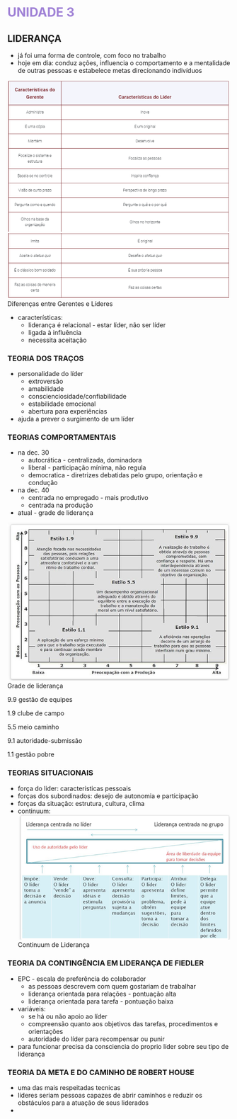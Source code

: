 # <span style="color:#A082D6">**UNIDADE 3**</span>

## LIDERANÇA

- já foi uma forma de controle, com foco no trabalho
- hoje em dia: conduz ações, influencia o comportamento e a mentalidade de outras pessoas e estabelece metas direcionando indivíduos


![](./assets/lideres1.png)
![](./assets/lideres2.png)
<fig>Diferenças entre Gerentes e Líderes</fig>

- características:
    - liderança é relacional - estar líder, não ser líder
    - ligada à influência
    - necessita aceitação

### TEORIA DOS TRAÇOS

- personalidade do líder
    - extroversão
    - amabilidade
    - conscienciosidade/confiabilidade
    - estabilidade emocional
    - abertura para experiências
- ajuda a prever o surgimento de um líder

### TEORIAS COMPORTAMENTAIS

- na dec. 30
    - autocrática - centralizada, dominadora
    - liberal - participação mínima, não regula
    - democratica - diretrizes debatidas pelo grupo, orientação e condução
- na dec. 40
    - centrada no empregado - mais produtivo
    - centrada na produção
- atual - grade de liderança
    
![](./assets/grade_de_lideranca.png)
<fig>Grade de liderança</fig>

9.9 gestão de equipes

1.9 clube de campo

5.5 meio caminho

9.1 autoridade-submissão

1.1 gestão pobre

### TEORIAS SITUACIONAIS

- força do lider: caracteristicas pessoais
- forças dos subordinados: desejo de autonomia e participação
- forças da situação: estrutura, cultura, clima
- continuum: 
![](./assets/continuum.png)
<fig>Continuum de Liderança</fig>

### TEORIA DA CONTINGÊNCIA EM LIDERANÇA DE FIEDLER

- EPC - escala de preferência do colaborador
    - as pessoas descrevem com quem gostariam de trabalhar
    - liderança orientada para relações - pontuação alta
    - liderança orientada para tarefa - pontuação baixa
- variáveis:
    - se há ou não apoio ao líder
    - compreensão quanto aos objetivos das tarefas, procedimentos e orientações
    - autoridade do líder para recompensar ou punir
- para funcionar precisa da consciencia do proprio líder sobre seu tipo de liderança

### TEORIA DA META E DO CAMINHO DE ROBERT HOUSE

- uma das mais respeitadas tecnicas
- líderes seriam pessoas capazes de abrir caminhos e reduzir os obstáculos para a atuação de seus liderados
- 
